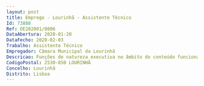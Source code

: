 ```yaml
--- 
layout: post
title: Emprego - Lourinhã - Assistente Técnico
Id: 73888
Ref: OE202001/0806
DataAbertura: 2020-01-20
DataFecho: 2020-02-03
Trabalho: Assistente Técnico
Empregador: Câmara Municipal da Lourinhã
Descricao: Funções de natureza executiva no âmbito do conteúdo funcional fixado em anexo à LTFP, de grau de complexidade 2,designadamente, atendimento presencial, receção dos processos e pagamentos de todas as unidades orgânicas, atendimento telefónico e digital em todas as áreas de intervenção do Balcão do Munícipe, bem como tarefas de backoffice  desenvolver as atividades definidas no Regulamento Orgânico, publicado na 2ª série do Diário da República, nº 250, Parte H, Despacho nº 12479 2019, de 30 12  desenvolver as funções de mediador digital legalmente definidas, no âmbito do Espaço do Cidadão promovido pelo Município da Lourinhã.
CodigoPostal: 2530-850 LOURINHÃ
Concelho: Lourinhã
Distrito: Lisboa
--- 
```

